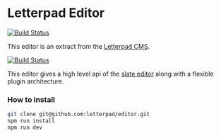 # Letterpad Editor

[![Build Status](https://travis-ci.com/letterpad/editor.svg?branch=master)](https://travis-ci.com/letterpad/editor)

This editor is an extract from the
[Letterpad CMS](http://github.com/letterpad/letterpad-cms).

[![Build Status](https://travis-ci.com/letterpad/editor.svg?branch=master)](https://travis-ci.com/letterpad/editor)

This editor gives a high level api of the [slate editor](https://slatejs.org) along with a flexible plugin architecture.

### How to install

```sh
git clone git@github.com:letterpad/editor.git
npm run install
npm run dev
```
